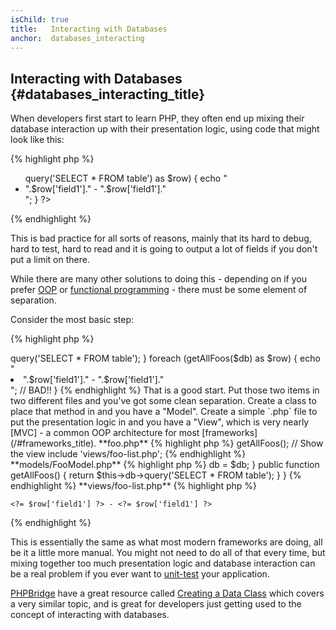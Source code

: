 ```yaml
---
isChild: true
title:   Interacting with Databases
anchor:  databases_interacting
---
```


## Interacting with Databases {#databases_interacting_title}

When developers first start to learn PHP, they often end up mixing their database interaction up with their
presentation logic, using code that might look like this:

{% highlight php %}
<ul>
<?php
foreach ($db->query('SELECT * FROM table') as $row) {
    echo "<li>".$row['field1']." - ".$row['field1']."</li>";
}
?>
</ul>
{% endhighlight %}

This is bad practice for all sorts of reasons, mainly that its hard to debug, hard to test, hard to read and it is
going to output a lot of fields if you don't put a limit on there.

While there are many other solutions to doing this - depending on if you prefer [OOP](/#object-oriented-programming) or
[functional programming](/#functional-programming) - there must be some element of separation.

Consider the most basic step:

{% highlight php %}
<?php
function getAllFoos($db) {
    return $db->query('SELECT * FROM table');
}

foreach (getAllFoos($db) as $row) {
    echo "<li>".$row['field1']." - ".$row['field1']."</li>"; // BAD!!
}
{% endhighlight %}

That is a good start. Put those two items in two different files and you've got some clean separation.

Create a class to place that method in and you have a "Model". Create a simple `.php` file to put the presentation
logic in and you have a "View", which is very nearly [MVC] - a common OOP architecture for most
[frameworks](/#frameworks_title).

**foo.php**

{% highlight php %}
<?php
$db = new PDO('mysql:host=localhost;dbname=testdb;charset=utf8', 'username', 'password');

// Make your model available
include 'models/FooModel.php';

// Create an instance
$foo = new FooModel($db);

// Call method to retrieve results
$fooList = $foo->getAllFoos();

// Show the view
include 'views/foo-list.php';
{% endhighlight %}


**models/FooModel.php**

{% highlight php %}
<?php
class Foo()
{
    protected $db;

    public function __construct(PDO $db)
    {
        $this->db = $db;
    }

    public function getAllFoos() {
        return $this->db->query('SELECT * FROM table');
    }
}
{% endhighlight %}

**views/foo-list.php**

{% highlight php %}
<?php foreach ($fooList as $row): ?>
    <?= $row['field1'] ?> - <?= $row['field1'] ?>
<?php endforeach ?>
{% endhighlight %}

This is essentially the same as what most modern frameworks are doing, all be it a little more manual. You might not
need to do all of that every time, but mixing together too much presentation logic and database interaction can be a
real problem if you ever want to [unit-test](/#unit-testing) your application.

[PHPBridge] have a great resource called [Creating a Data Class] which covers a very similar topic, and is great for
developers just getting used to the concept of interacting with databases.


[MVC]: http://code.tutsplus.com/tutorials/mvc-for-noobs--net-10488
[PHPBridge]: http://phpbridge.org/
[Creating a Data Class]: http://phpbridge.org/intro-to-php/creating_a_data_class
